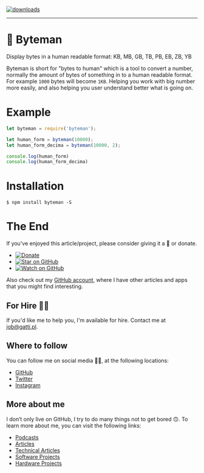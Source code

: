 [![downloads][downloads-badge]][npm-stat]

[downloads-badge]: https://img.shields.io/npm/dm/byteman.svg?style=flat-square
[npm-stat]: http://npm-stat.com/charts.html?package=byteman&from=2016-04-01

---

# 🤖 Byteman

Display bytes in a human readable format: KB, MB, GB, TB, PB, EB, ZB, YB

Byteman is short for "bytes to human" which is a tool to convert a number, normally the amount of bytes of something in to a human readable format. For example `1000` bytes will become `1KB`. Helping you work with big number more easily, and also helping you user understand better what is going on.

# Example

```javascript
let byteman = require('byteman');

let human_form = byteman(10000);
let human_form_decima = byteman(10000, 2);

console.log(human_form)
console.log(human_form_decima)
```

# Installation

```
$ npm install byteman -S
```

# The End

If you've enjoyed this article/project, please consider giving it a 🌟 or donate.

- [![Donate](https://img.shields.io/badge/Donate-PayPal-green.svg)](https://www.paypal.me/gattidavid/25)
- [![Star on GitHub](https://img.shields.io/github/stars/davidgatti/byteman.svg?style=social)](https://github.com/davidgatti/byteman/stargazers)
- [![Watch on GitHub](https://img.shields.io/github/watchers/davidgatti/byteman.svg?style=social)](https://github.com/davidgatti/byteman/watchers)

Also check out my [GitHub account](https://github.com/davidgatti), where I have other articles and apps that you might find interesting.

## For Hire 👨‍💻

If you'd like me to help you, I'm available for hire. Contact me at job@gatti.pl.

## Where to follow

You can follow me on social media 🐙😇, at the following locations:

- [GitHub](https://github.com/davidgatti)
- [Twitter](https://twitter.com/dawidgatti)
- [Instagram](https://www.instagram.com/gattidavid/)

## More about me

I don’t only live on GitHub, I try to do many things not to get bored 🙃. To learn more about me, you can visit the following links:

- [Podcasts](http://david.gatti.pl/podcasts)
- [Articles](http://david.gatti.pl/articles)
- [Technical Articles](http://david.gatti.pl/technical_articles)
- [Software Projects](http://david.gatti.pl/software_projects)
- [Hardware Projects](http://david.gatti.pl/hardware_projects)
